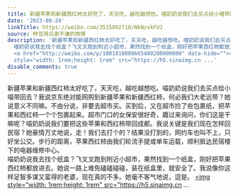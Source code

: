```yaml
---
title: 新疆苹果和新疆西红柿太好吃了，天天吃，越吃越想吃。喵奶奶说我们去买点给小喵带回去？我说京东绝对能网购到新疆苹果和新疆西红柿，何必我们大老远带？她说意义...
date: '2023-09-24'
linkTitle: https://weibo.com/3515092710/NkNzvkFU2
source: 种豆得瓜谢不谦的微博
description: '新疆苹果和新疆西红柿太好吃了，天天吃，越吃越想吃。喵奶奶说我们去买点给小喵带回去？我说京东绝对能网购到新疆苹果和新疆西红柿，何必我们大老远带？她说意义不同嘛。不由分说，非要去超市买。买到后，又在超市捡了些包裹纸，把苹果和西红柿一个个包裹起来。超市门口的女保安很好奇，踱过来询问，你们这是干嘛呢？喵奶奶说我们要把这些苹果和西红柿带回成都。我说关键是我们现在怎样回民宿？她豪情万丈地说，走！我们去打个的？结果没打到的，网约车也叫不上，只好坐公交。步行的距离，苹果西红柿由我们轮流手提或单车运载，顺利抵达民宿楼下的电器维修中心。<br>
  喵奶奶说我去找个纸盒？飞叉叉跑到附近小超市，果然找到一个纸盒，刚好把苹果西红柿都放进去。她说一路上难免磕磕碰碰，装在纸盒里，就安全了。我说像你这样足智多谋又蛮得的老婆，现在真的不多。她毫不客气地说，逗是。
  <a href="http://weibo.com/p/1001018008665400200000000" data-hide=""><span class="url-icon"><img
  style="width: 1rem;height: 1rem" src="https://h5.sinaimg.cn ...'
disable_comments: true
---
```

新疆苹果和新疆西红柿太好吃了，天天吃，越吃越想吃。喵奶奶说我们去买点给小喵带回去？我说京东绝对能网购到新疆苹果和新疆西红柿，何必我们大老远带？她说意义不同嘛。不由分说，非要去超市买。买到后，又在超市捡了些包裹纸，把苹果和西红柿一个个包裹起来。超市门口的女保安很好奇，踱过来询问，你们这是干嘛呢？喵奶奶说我们要把这些苹果和西红柿带回成都。我说关键是我们现在怎样回民宿？她豪情万丈地说，走！我们去打个的？结果没打到的，网约车也叫不上，只好坐公交。步行的距离，苹果西红柿由我们轮流手提或单车运载，顺利抵达民宿楼下的电器维修中心。<br> 喵奶奶说我去找个纸盒？飞叉叉跑到附近小超市，果然找到一个纸盒，刚好把苹果西红柿都放进去。她说一路上难免磕磕碰碰，装在纸盒里，就安全了。我说像你这样足智多谋又蛮得的老婆，现在真的不多。她毫不客气地说，逗是。 <a href="http://weibo.com/p/1001018008665400200000000" data-hide=""><span class="url-icon"><img style="width: 1rem;height: 1rem" src="https://h5.sinaimg.cn ...